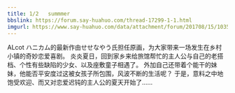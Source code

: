 ```yaml
---
title: 1/2   summmer
bbslink: https://forum.say-huahuo.com/thread-17299-1-1.html
imgurl: https://www.say-huahuo.com/data/attachment/forum/201708/15/103506r4kkj63dhfj7z2g4.bmp
---
```


ALcot ハニカム的最新作由せせなやう氏担任原画，为大家带来一场发生在乡村小镇的奇妙恋爱喜剧。
炎炎夏日，回到家乡来给旅馆帮忙的主人公与自己的老搭档、个性有些缺陷的少女、以及座敷童子相遇了。
外加自己还带着个能干的妹妹，他能否平安度过这被女孩子所包围，风波不断的生活呢？
于是，意料之中地饱受欢迎、而又对恋爱迟钝的主人公的夏天开始了……<!--more-->
